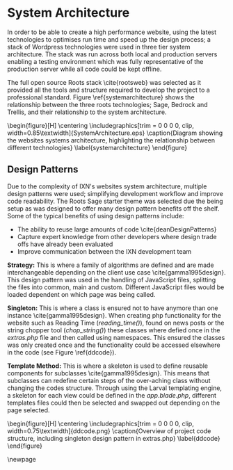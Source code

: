 

# System Architecture

In order to be able to create a high performance website, using the latest technologies to optimises run time and speed up the design process; a stack of Wordpress technologies were used in three tier system architecture. The stack was run across both local and production servers enabling a testing environment which was fully representative of the production server while all code could be kept offline.

The full open source Roots stack \cite{rootsweb} was selected as it provided all the tools and structure required to develop the project to a professional standard. Figure \ref{systemarchitecture} shows the relationship between the three roots technologies; Sage, Bedrock and Trellis, and their relationship to the system architecture.

\begin{figure}[H]
\centering
\includegraphics[trim = 0 0 0 0, clip, width=0.85\textwidth]{SystemArchitecture.eps}
\caption{Diagram showing the websites systems architecture, highlighting the relationship between different technologies}
\label{systemarchitecture}
\end{figure}

## Design Patterns

Due to the complexity of IXN's websites system architecture, multiple design patterns were used; simplifying development workflow and improve code readability. The Roots Sage starter theme was selected due the being setup as was designed to offer many design pattern benefits off the shelf. Some of the typical benefits of using design patterns include:

- The ability to reuse large amounts of code \cite{deanDesignPatterns}
- Capture expert knowledge from other developers where design trade offs have already been evaluated
- Improve communication between the IXN development team

**Strategy:** This is where a family of algorithms are defined and are made interchangeable depending on the client use case \cite{gamma1995design}. This design pattern was used in the handling of JavaScript files, splitting the files into common, main and custom. Different JavaScript files would be loaded dependent on which page was being called.

**Singleton:**  This is where a class is ensured not to have anymore than one instance \cite{gamma1995design}. When creating php functionality for the website such as Reading Time (*reading_time()*), found on news posts or the string chopper tool (*chop_string()*) these classes where defied once in the *extras.php* file and then called using namespaces. This ensured the classes was only created once and the functionality could be accessed elsewhere in the code (see Figure \ref{ddcode}).

**Template Method:** This is where a skeleton is used to define reusable components for subclasses \cite{gamma1995design}. This means that subclasses can redefine certain steps of the over-aching class without changing the codes structure. Through using the Larval templating engine, a skeleton for each view could be defined in the *app.blade.php*, different templates files could then be selected and swapped out depending on the page selected.

\begin{figure}[H]
\centering
\includegraphics[trim = 0 0 0 0, clip, width=0.75\textwidth]{ddcode.png}
\caption{Overview of project code structure, including singleton design pattern in extras.php}
\label{ddcode}
\end{figure}

\newpage